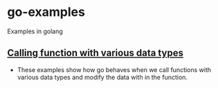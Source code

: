 # go-examples
Examples in golang

## [Calling function with various data types](https://github.com/koladilip/go-examples/blob/master/function-arguments/)
* These examples show how go behaves when we call functions with various data types and modify the data with in the function.